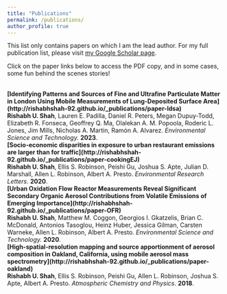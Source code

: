 ```yaml
---
title: "Publications"
permalink: /publications/
author_profile: true
---
```

This list only contains papers on which I am the lead author. For my full publication list, please visit [my Google Scholar page](https://scholar.google.com/citations?user=Xvv6SCsAAAAJ&hl=en).

Click on the paper links below to access the PDF copy, and in some cases, some fun behind the scenes stories!

<br>
<b>[Identifying Patterns and Sources of Fine and Ultrafine Particulate Matter in London Using Mobile Measurements of Lung-Deposited Surface Area](http://rishabhshah-92.github.io/_publications/paper-ldsa)</b> <br>
<b>Rishabh U. Shah</b>, Lauren E. Padilla, Daniel R. Peters, Megan Dupuy-Todd, Elizabeth R. Fonseca, Geoffrey Q. Ma, Olalekan A. M. Popoola, Roderic L. Jones, Jim Mills, Nicholas A. Martin, Ramón A. Alvarez.
<i>Environmental Science and Technology.</i> <b>2023</b>.

<br>
<b>[Socio-economic disparities in exposure to urban restaurant emissions are larger than for traffic](http://rishabhshah-92.github.io/_publications/paper-cookingEJ)</b> <br>
<b>Rishabh U. Shah</b>, Ellis S. Robinson, Peishi Gu, Joshua S. Apte, Julian D. Marshall, Allen L. Robinson, Albert A. Presto.
<i>Environmental Research Letters</i>. <b>2020</b>.

<br>
<b>[Urban Oxidation Flow Reactor Measurements Reveal Significant Secondary Organic Aerosol Contributions from Volatile Emissions of Emerging Importance](http://rishabhshah-92.github.io/_publications/paper-OFR)</b> <br>
<b>Rishabh U. Shah</b>, Matthew M. Coggon, Georgios I. Gkatzelis, Brian C. McDonald, Antonios Tasoglou, Heinz Huber, Jessica Gilman, Carsten Warneke, Allen L. Robinson, Albert A. Presto.
<i>Environmental Science and Technology.</i> <b>2020</b>.

<br>
<b>[High-spatial-resolution mapping and source apportionment of aerosol composition in Oakland, California, using mobile aerosol mass spectrometry](http://rishabhshah-92.github.io/_publications/paper-oakland)</b> <br>
<b>Rishabh U. Shah</b>, Ellis S. Robinson, Peishi Gu, Allen L. Robinson, Joshua S. Apte, Albert A. Presto.
<i>Atmospheric Chemistry and Physics</i>. <b>2018</b>.